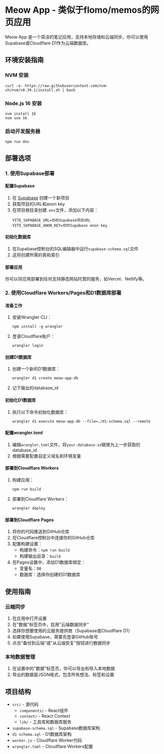 # Meow App - 类似于flomo/memos的网页应用

Meow App 是一个简洁的笔记应用，支持本地存储和云端同步。你可以使用Supabase或Cloudflare D1作为云端数据库。

## 环境安装指南

### NVM 安装
```
curl -o- https://raw.githubusercontent.com/nvm-sh/nvm/v0.39.1/install.sh | bash
```

### Node.js 16 安装
```
nvm install 16
nvm use 16
```

### 启动开发服务器
```
npm run dev
```

## 部署选项

### 1. 使用Supabase部署

#### 配置Supabase
1. 在 [Supabase](https://supabase.com) 创建一个新项目
2. 获取项目的URL和anon key
3. 在项目根目录创建`.env`文件，添加以下内容：
   ```
   VITE_SUPABASE_URL=你的Supabase项目URL
   VITE_SUPABASE_ANON_KEY=你的Supabase anon key
   ```

#### 初始化数据库
1. 在Supabase控制台的SQL编辑器中运行`supabase-schema.sql`文件
2. 这将创建所需的表和索引

#### 部署应用
你可以将应用部署到任何支持静态网站托管的服务，如Vercel、Netlify等。

### 2. 使用Cloudflare Workers/Pages和D1数据库部署

#### 准备工作
1. 安装Wrangler CLI：
   ```
   npm install -g wrangler
   ```
2. 登录Cloudflare账户：
   ```
   wrangler login
   ```

#### 创建D1数据库
1. 创建一个新的D1数据库：
   ```
   wrangler d1 create meow-app-db
   ```
2. 记下输出的database_id

#### 初始化D1数据库
1. 执行以下命令初始化数据库：
   ```
   wrangler d1 execute meow-app-db --file=./d1-schema.sql --remote
   ```

#### 配置wrangler.toml
1. 编辑`wrangler.toml`文件，将`your-database-id`替换为上一步获取的database_id
2. 根据需要配置自定义域名和环境变量

#### 部署到Cloudflare Workers
1. 构建应用：
   ```
   npm run build
   ```
2. 部署到Cloudflare Workers：
   ```
   wrangler deploy
   ```

#### 部署到Cloudflare Pages
1. 将你的代码推送到GitHub仓库
2. 在Cloudflare控制台中连接你的GitHub仓库
3. 配置构建设置：
   - 构建命令：`npm run build`
   - 构建输出目录：`build`
4. 在Pages设置中，添加D1数据库绑定：
   - 变量名：`DB`
   - 数据库：选择你创建的D1数据库

## 使用指南

### 云端同步
1. 在应用中打开设置
2. 在"数据"标签页中，启用"云端数据同步"
3. 选择你想要使用的云服务提供商（Supabase或Cloudflare D1）
4. 如果使用Supabase，需要先登录GitHub账号
5. 点击"备份到云端"或"从云端恢复"按钮进行数据同步

### 本地数据管理
1. 在设置中的"数据"标签页，你可以导出和导入本地数据
2. 导出的数据是JSON格式，包含所有想法、标签和设置

## 项目结构
- `src/` - 源代码
  - `components/` - React组件
  - `context/` - React Context
  - `lib/` - 工具库和数据库服务
- `supabase-schema.sql` - Supabase数据库架构
- `d1-schema.sql` - D1数据库架构
- `worker.js` - Cloudflare Worker代码
- `wrangler.toml` - Cloudflare Workers配置
